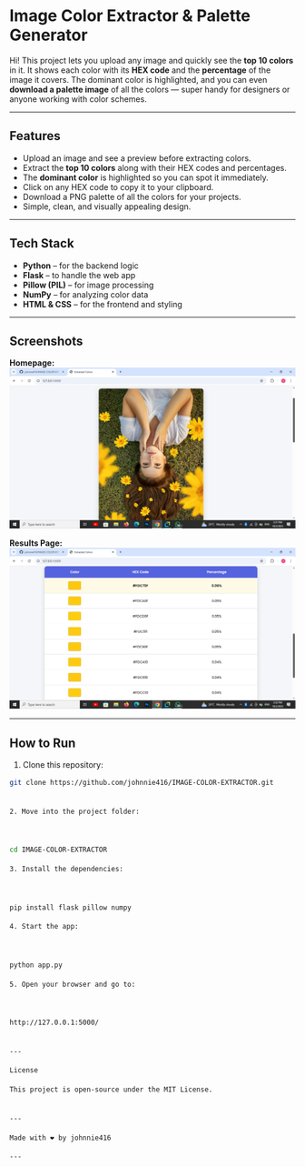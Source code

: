 # Image Color Extractor & Palette Generator

Hi! This project lets you upload any image and quickly see the **top 10 colors** in it. It shows each color with its **HEX code** and the **percentage** of the image it covers. The dominant color is highlighted, and you can even **download a palette image** of all the colors — super handy for designers or anyone working with color schemes.

---

## Features
- Upload an image and see a preview before extracting colors.  
- Extract the **top 10 colors** along with their HEX codes and percentages.  
- The **dominant color** is highlighted so you can spot it immediately.  
- Click on any HEX code to copy it to your clipboard.  
- Download a PNG palette of all the colors for your projects.  
- Simple, clean, and visually appealing design.

---

## Tech Stack
- **Python** – for the backend logic  
- **Flask** – to handle the web app  
- **Pillow (PIL)** – for image processing  
- **NumPy** – for analyzing color data  
- **HTML & CSS** – for the frontend and styling  

---

## Screenshots

**Homepage:**  
![Home](screenshots/home.png)  

**Results Page:**  
![Result](screenshots/result.png)  

---

## How to Run

1. Clone this repository:

```bash
git clone https://github.com/johnnie416/IMAGE-COLOR-EXTRACTOR.git


2. Move into the project folder:



cd IMAGE-COLOR-EXTRACTOR

3. Install the dependencies:



pip install flask pillow numpy

4. Start the app:



python app.py

5. Open your browser and go to:



http://127.0.0.1:5000/


---

License

This project is open-source under the MIT License.


---

Made with ❤️ by johnnie416

---